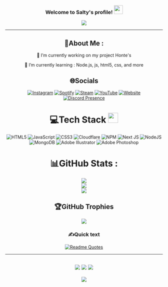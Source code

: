 <h3 align="center">
  Welcome to Salty's profile!
  <img src="https://media.giphy.com/media/hvRJCLFzcasrR4ia7z/giphy.gif" width="28">
</h3>
<p align="center">
  <a href="https://github.com/SaltyLTS"><img src="https://readme-typing-svg.herokuapp.com?color=%2336BCF7&center=true&vCenter=true&lines=Hi+%2C+welcome+to+my+Github+page;I+am+Salty;I+am+a+;Web+Dev;Bot+Dev;Crypto+Lover+%3C3"></a>
</p>

---
<div align="center">
  
## 💫About Me :

🔭 I’m currently working on my project Honte's
  
🌱 I’m currently learning : Node.js, js, html5, css, and more

## 🌐Socials
[![Instagram](https://img.shields.io/badge/Instagram-C90ee8?logo=instagram&logoColor=white)](https://instagram.com/SaltyLTS/) [![Spotify](https://img.shields.io/badge/Spotify-%02af1c.svg?logo=Spotify&logoColor=white)](https://open.spotify.com/user/n4nzgd4mb1ltoxijrg266ib5k?si=2de7633eef994c4d) [![Steam](https://img.shields.io/badge/Steam-%23000000.svg?logo=Steam&logoColor=white)](https://steamcommunity.com/id/SaltyLTS/) [![YouTube](https://img.shields.io/badge/YouTube-%23FF0000.svg?logo=YouTube&logoColor=white)](https://www.youtube.com/channel/UCQfaZiF-OHZCX_BgOAhV3ZA) [![Website](https://img.shields.io/badge/Website-%23000000.svg?logo=atandt&logoColor=blue)](https://salty.zip/)
<br />
[![Discord Presence](https://lanyard.cnrad.dev/api/772077547005542450)](https://discord.com/users/772077547005542450)

# 💻Tech Stack <img src = "https://media2.giphy.com/media/QssGEmpkyEOhBCb7e1/giphy.gif?cid=ecf05e47a0n3gi1bfqntqmob8g9aid1oyj2wr3ds3mg700bl&rid=giphy.gif" width = 32px>
![HTML5](https://img.shields.io/badge/html5-%23E34F26.svg?style=for-the-badge&logo=html5&logoColor=white) ![JavaScript](https://img.shields.io/badge/javascript-%23323330.svg?style=for-the-badge&logo=javascript&logoColor=%23F7DF1E) ![CSS3](https://img.shields.io/badge/css3-%231572B6.svg?style=for-the-badge&logo=css3&logoColor=white) ![Cloudflare](https://img.shields.io/badge/Cloudflare-F38020?style=for-the-badge&logo=Cloudflare&logoColor=white) ![NPM](https://img.shields.io/badge/NPM-%23000000.svg?style=for-the-badge&logo=npm&logoColor=white) ![Next JS](https://img.shields.io/badge/Next-black?style=for-the-badge&logo=next.js&logoColor=white) ![NodeJS](https://img.shields.io/badge/node.js-6DA55F?style=for-the-badge&logo=node.js&logoColor=white) ![MongoDB](https://img.shields.io/badge/MongoDB-%234ea94b.svg?style=for-the-badge&logo=mongodb&logoColor=white) ![Adobe Illustrator](https://img.shields.io/badge/adobeillustrator-%23FF9A00.svg?style=for-the-badge&logo=adobeillustrator&logoColor=white) ![Adobe Photoshop](https://img.shields.io/badge/adobephotoshop-%2331A8FF.svg?style=for-the-badge&logo=adobephotoshop&logoColor=white)
# 📊GitHub Stats :
![](https://github-readme-stats.vercel.app/api?username=SaltyLTS&theme=radical&hide_border=false&include_all_commits=false&count_private=false)<br/>
![](https://github-readme-streak-stats.herokuapp.com/?user=SaltyLTS&theme=radical&hide_border=false)<br/>
![](https://github-readme-stats.vercel.app/api/top-langs/?username=SaltyLTS&theme=radical&hide_border=false&include_all_commits=false&count_private=false&layout=compact)

## 🏆GitHub Trophies
![](https://github-profile-trophy.vercel.app/?username=SaltyLTS&theme=discord&no-frame=false&no-bg=false&margin-w=4)

### ✍️Quick text
[![Readme Quotes](https://quotes-github-readme.vercel.app/api?type=horizontal&theme=algolia&quote=有时我失败了，但一位伟大的圣人说，这是%20Topo%20的错)](https://github.com/piyushsuthar/github-readme-quotes)

---
![](https://forthebadge.com/images/badges/powered-by-black-magic.svg)
![](http://ForTheBadge.com/images/badges/built-by-developers.svg)
![](https://forthebadge.com/images/badges/uses-brains.svg)
---
![](https://komarev.com/ghpvc/?username=SaltyLTS&label=Visitors+Count&color=brightgreen)
</div>
